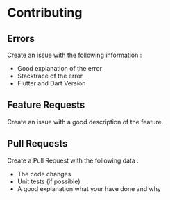 # Contributing

## Errors

Create an issue with the following information :

* Good explanation of the error
* Stacktrace of the error
* Flutter and Dart Version

## Feature Requests

Create an issue with a good description of the feature.

## Pull Requests

Create a Pull Request with the following data :

* The code changes
* Unit tests (if possible)
* A good explanation what your have done and why
